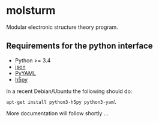 # molsturm

Modular electronic structure theory program.


## Requirements for the python interface
- Python >= 3.4
- [json](https://pypi.python.org/pypi/json)
- [PyYAML](https://pypi.python.org/pypi/PyYAML)
- [h5py](https://pypi.python.org/pypi/h5py)

In a recent Debian/Ubuntu the following should do:
```
apt-get install python3-h5py python3-yaml
```

More documentation will follow shortly ...
